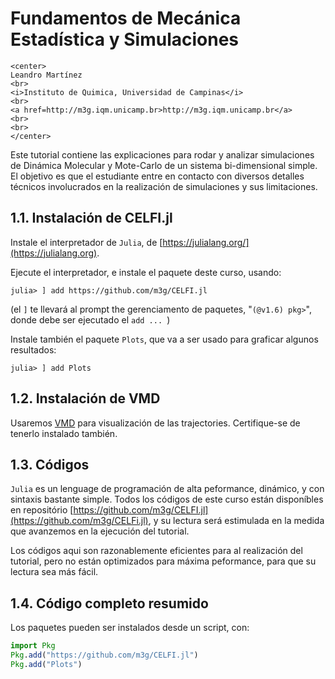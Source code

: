 
# Fundamentos de Mecánica Estadística y Simulaciones

```@raw html
<center>
Leandro Martínez
<br>
<i>Instituto de Quimica, Universidad de Campinas</i>
<br>
<a href=http://m3g.iqm.unicamp.br>http://m3g.iqm.unicamp.br</a>
<br>
<br>
</center>
```

Este tutorial contiene las explicaciones para rodar y analizar
simulaciones de Dinámica Molecular y Mote-Carlo de un sistema
bi-dimensional simple. El objetivo es que el estudiante entre en
contacto con diversos detalles técnicos involucrados en la realización
de simulaciones y sus limitaciones. 

## 1.1. Instalación de CELFI.jl

Instale el interpretador de `Julia`, de [https://julialang.org/](https://julialang.org).

Ejecute el interpretador, e instale el paquete deste curso, usando: 

```julia-repl
julia> ] add https://github.com/m3g/CELFI.jl
```
(el `]` te llevará al prompt the gerenciamento de paquetes, "`(@v1.6) pkg>`", donde debe ser ejecutado el `add ... `)

Instale también el paquete `Plots`, que va a ser usado para graficar algunos resultados:
```julia-repl
julia> ] add Plots
```

## 1.2. Instalación de VMD

Usaremos [VMD](https://www.ks.uiuc.edu/Research/vmd/) para visualización de las trajectories. Certifique-se de tenerlo instalado también.

## 1.3. Códigos

`Julia` es un lenguage de programación de alta peformance, dinámico, y con sintaxis bastante simple. Todos los códigos de este curso están disponíbles en repositório 
[https://github.com/m3g/CELFI.jl](https://github.com/m3g/CELFi.jl), y su lectura será estimulada en la medida que avanzemos en la ejecución del tutorial. 

Los códigos aqui son razonablemente eficientes para al realización del tutorial, pero no están optimizados para máxima peformance, para que su lectura sea más fácil. 

## 1.4. Código completo resumido

Los paquetes pueden ser instalados desde un script, con:

```julia
import Pkg
Pkg.add("https://github.com/m3g/CELFI.jl")
Pkg.add("Plots")
```



